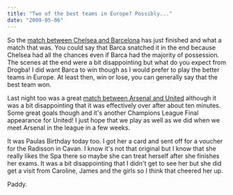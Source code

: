 ```yaml
---
title: "Two of the best teams in Europe? Possibly..."
date: "2009-05-06"
---
```

So the [match between Chelsea and Barcelona](http://www.rte.ie/sport/soccer/2009/0506/chelsea_barcelona.html) has just finished and what a match that was. You could say that Barca snatched it in the end because Chelsea had all the chances even if Barca had the majority of possession. The scenes at the end were a bit disappointing but what do you expect from Drogba! I did want Barca to win though as I would prefer to play the better teams in Europe. At least then, win or lose, you can generally say that the best team won.

Last night too was a great [match between Arsenal and United](http://www.rte.ie/sport/soccer/2009/0505/arsenal_manunited.html) although it was a bit disappointing that it was effectively over after about ten minutes. Some great goals though and it's another Champions League Final appearance for United! I just hope that we play as well as we did when we meet Arsenal in the league in a few weeks.

It was Paulas Birthday today too. I got her a card and sent off for a voucher for the Radisson in Cavan. I know it's not that original but I know that she really likes the Spa there so maybe she can treat herself after she finishes her exams. It was a bit disappointing that I didn't get to see her but she did get a visit from Caroline, James and the girls so I think that cheered her up.

Paddy.